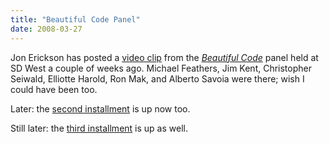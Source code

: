 ```yaml
---
title: "Beautiful Code Panel"
date: 2008-03-27
---
```

Jon Erickson has posted a <a href="http://www.dobbscodetalk.com/index.php?option=com_content&amp;task=view&amp;id=218&amp;Itemid=">video clip</a> from the <a href="http://beautifulcode.oreillynet.com/"><em>Beautiful Code</em></a> panel held at SD West a couple of weeks ago.  Michael Feathers, Jim Kent, Christopher Seiwald, Elliotte Harold, Ron Mak, and Alberto Savoia were there; wish I could have been too.

Later: the <a href="http://dobbscodetalk.com/index.php?option=com_content&amp;task=view&amp;id=248">second installment</a> is up now too.

Still later: the <a href="http://www.dobbscodetalk.com/index.php?option=com_content&amp;task=view&amp;id=306&amp;Itemid=">third installment</a> is up as well.
